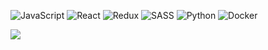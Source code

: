 ![JavaScript](https://img.shields.io/badge/javascript-%232A2A37.svg?style=for-the-badge&logo=javascript&logoColor=%23F7DF1E) 
![React](https://img.shields.io/badge/React-1E1E2E?style=for-the-badge&logo=react&logoColor=%23F2CDCD) 
![Redux](https://img.shields.io/badge/Redux-DBB9F3?style=for-the-badge&logo=redux&logoColor=%238839EF)
![SASS](https://img.shields.io/badge/Sass-F4B9D9?style=for-the-badge&logo=sass&logoColor=white) 
![Python](https://img.shields.io/badge/python-7B9FE1?style=for-the-badge&logo=python&logoColor=%23A2C2E1) 
![Docker](https://img.shields.io/badge/docker-7D9CFA.svg?style=for-the-badge&logo=docker&logoColor=%23A2B9E1)

<picture>
  <source
    srcset="https://github-readme-stats.vercel.app/api?username=emylfy&theme=github_dark_dimmed&hide_border=true&include_all_commits=false&count_private=false&show_icons=true&title_color=cdd6f4&text_color=a6adc8"
    media="(prefers-color-scheme: dark)"
  />
  <source
    srcset="https://github-readme-stats.vercel.app/api?username=emylfy&theme=light&hide_border=true&include_all_commits=false&count_private=false&show_icons=true&title_color=cdd6f4&text_color=a6adc8"
    media="(prefers-color-scheme: light), (prefers-color-scheme: no-preference)"
  />
  <img src="https://github-readme-stats.vercel.app/api?username=emylfy&theme=github_dark_dimmed&hide_border=true&include_all_commits=false&count_private=false&show_icons=true&title_color=cdd6f4&text_color=a6adc8" />
</picture>
